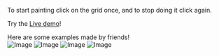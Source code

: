 To start painting click on the grid once, and to stop doing it click again.

Try the [Live demo](https://eliasraffaelli0.github.io/Etch-a-Sketch/)! 

Here are some examples made by friends!  
![Image](https://imgur.com/4onGmW4)
![Image](https://imgur.com/rXzqH00)
![Image](https://imgur.com/AehIBTX)
![Image](https://imgur.com/yuuw6q3)

